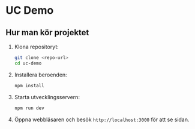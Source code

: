 # UC Demo

## Hur man kör projektet

1. Klona repositoryt:

   ```sh
   git clone <repo-url>
   cd uc-demo
   ```

2. Installera beroenden:

   ```sh
   npm install
   ```

3. Starta utvecklingsservern:

   ```sh
   npm run dev
   ```

4. Öppna webbläsaren och besök `http://localhost:3000` för att se sidan.
